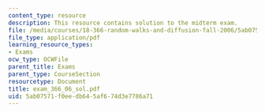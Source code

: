 ```yaml
---
content_type: resource
description: This resource contains solution to the midterm exam.
file: /media/courses/18-366-random-walks-and-diffusion-fall-2006/5ab07571f0eedb645af674d3e7786a71_exam_366_06_sol.pdf
file_type: application/pdf
learning_resource_types:
- Exams
ocw_type: OCWFile
parent_title: Exams
parent_type: CourseSection
resourcetype: Document
title: exam_366_06_sol.pdf
uid: 5ab07571-f0ee-db64-5af6-74d3e7786a71
---
```

